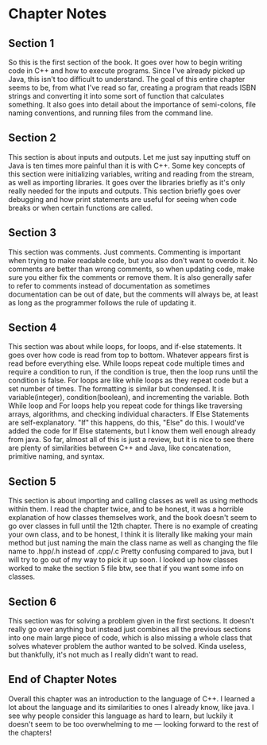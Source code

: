 # Chapter Notes

## Section 1

So this is the first section of the book. It goes over how to begin writing code in C++ and how to execute programs. Since I've already picked up Java, this isn't too difficult to understand. The goal of this entire chapter seems to be, from what I've read so far, creating a program that reads ISBN strings and converting it into some sort of function that calculates something. It also goes into detail about the importance of semi-colons, file naming conventions, and running files from the command line.

## Section 2

This section is about inputs and outputs. Let me just say inputting stuff on Java is ten times more painful than it is with C++. Some key concepts of this section were initializing variables, writing and reading from the stream, as well as importing libraries. It goes over the libraries briefly as it's only really needed for the inputs and outputs. This section briefly goes over debugging and how print statements are useful for seeing when code breaks or when certain functions are called.

## Section 3

This section was comments. Just comments. Commenting is important when trying to make readable code, but you also don't want to overdo it. No comments are better than wrong comments, so when updating code, make sure you either fix the comments or remove them. It is also generally safer to refer to comments instead of documentation as sometimes documentation can be out of date, but the comments will always be, at least as long as the programmer follows the rule of updating it.

## Section 4

This section was about while loops, for loops, and if-else statements. It goes over how code is read from top to bottom. Whatever appears first is read before everything else. While loops repeat code multiple times and require a condition to run, if the condition is true, then the loop runs until the condition is false. For loops are like while loops as they repeat code but a set number of times. The formatting is similar but condensed. It is variable(integer), condition(boolean), and incrementing the variable. Both While loop and For loops help you repeat code for things like traversing arrays, algorithms, and checking individual characters. If Else Statements are self-explanatory. "If" this happens, do this, "Else" do this. I would've added the code for If Else statements, but I know them well enough already from java. So far, almost all of this is just a review, but it is nice to see there are plenty of similarities between C++ and Java, like concatenation, primitive naming, and syntax.

## Section 5

This section is about importing and calling classes as well as using methods within them. I read the chapter twice, and to be honest, it was a horrible explanation of how classes themselves work, and the book doesn't seem to go over classes in full until the 12th chapter. There is no example of creating your own class, and to be honest, I think it is literally like making your main method but just naming the main the class name as well as changing the file name to .hpp/.h instead of .cpp/.c Pretty confusing compared to java, but I will try to go out of my way to pick it up soon. I looked up how classes worked to make the section 5 file btw, see that if you want some info on classes.

## Section 6

This section was for solving a problem given in the first sections. It doesn't really go over anything but instead just combines all the previous sections into one main large piece of code, which is also missing a whole class that solves whatever problem the author wanted to be solved. Kinda useless, but thankfully, it's not much as I really didn't want to read.

## End of Chapter Notes

Overall this chapter was an introduction to the language of C++. I learned a lot about the language and its similarities to ones I already know, like java. I see why people consider this language as hard to learn, but luckily it doesn't seem to be too overwhelming to me — looking forward to the rest of the chapters!

